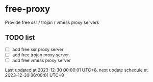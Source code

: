 
# free-proxy
Provide free ssr / trojan / vmess proxy servers


## TODO list
- [ ] add free ssr proxy server
- [ ] add free trojan proxy server
- [ ] add free vmess proxy server

Last updated at 2023-12-30 00:00:01 UTC+8, next update schedule at 2023-12-30 06:00:01 UTC+8

